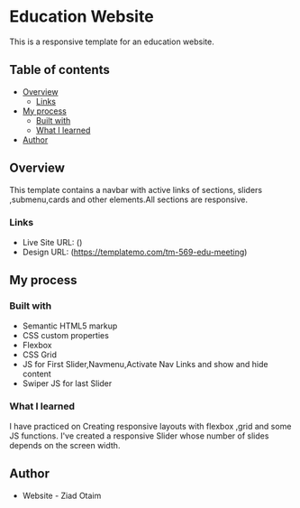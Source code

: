 # Education Website

This is a responsive template for an education website.


## Table of contents

- [Overview](#overview)
  - [Links](#links)
- [My process](#my-process)
  - [Built with](#built-with)
  - [What I learned](#what-i-learned)
- [Author](#author)

## Overview

This template contains a navbar with active links of sections, sliders ,submenu,cards and other elements.All sections are responsive.

### Links

- Live Site URL: ()
- Design URL: (https://templatemo.com/tm-569-edu-meeting)

## My process

### Built with

- Semantic HTML5 markup
- CSS custom properties
- Flexbox
- CSS Grid
- JS for First Slider,Navmenu,Activate Nav Links and show and hide content
- Swiper JS for last Slider

### What I learned

I have practiced on Creating responsive layouts with flexbox ,grid and some JS functions.
I've created a responsive Slider whose number of slides depends on the screen width.


## Author

- Website - Ziad Otaim


